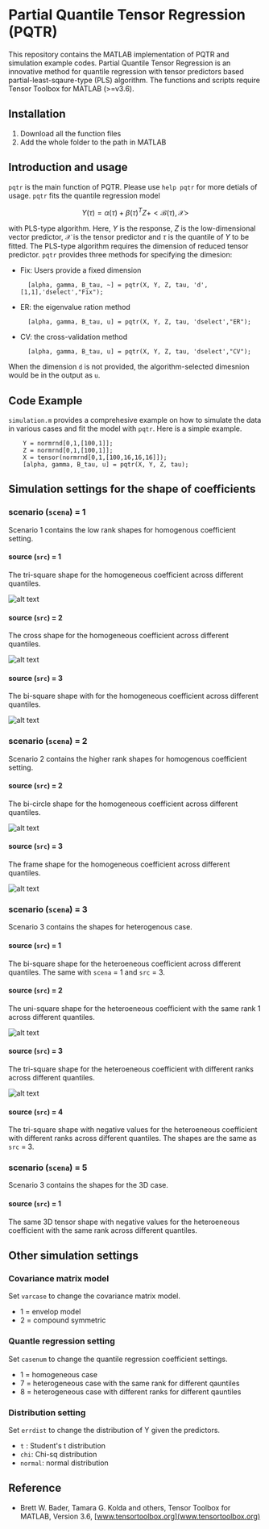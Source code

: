 # Partial Quantile Tensor Regression (PQTR)
This repository contains the MATLAB implementation of PQTR and simulation example codes.
Partial Quantile Tensor Regression is an innovative method for quantile regression with tensor predictors based partial-least-sqaure-type (PLS) algorithm.
The functions and scripts require Tensor Toolbox for MATLAB (>=v3.6).

## Installation

1. Download all the function files 
2. Add the whole folder to the path in MATLAB

## Introduction and usage

`pqtr` is the main function of PQTR. Please use `help pqtr` for more detials of usage.
`pqtr` fits the quantile regression model

$$
    Y(\tau)  = \alpha(\tau)+\beta(\tau)^{T}Z+<\mathcal{B}(\tau),\mathcal{X}>
$$

with PLS-type algorithm.
Here, $Y$ is the response, $Z$ is the low-dimensional vector predictor, $\mathcal{X}$ is the tensor predictor and $\tau$ is the quantile of $Y$ to be fitted.
The PLS-type algorithm requires the dimension of reduced tensor predictor.
`pqtr` provides three methods for specifying the dimesion:

* Fix: Users provide a fixed dimension 
    
        [alpha, gamma, B_tau, ~] = pqtr(X, Y, Z, tau, 'd', [1,1],'dselect',"Fix");

* ER: the eigenvalue ration method

        [alpha, gamma, B_tau, u] = pqtr(X, Y, Z, tau, 'dselect',"ER");

* CV: the cross-validation method

        [alpha, gamma, B_tau, u] = pqtr(X, Y, Z, tau, 'dselect',"CV");

When the dimension `d` is not provided, the algorithm-selected dimesnion would be in the output as `u`.

## Code Example

`simulation.m` provides a comprehesive example on how to simulate the data in various cases and fit the model with `pqtr`. Here is a simple example.


        Y = normrnd[0,1,[100,1]];
        Z = normrnd[0,1,[100,1]];
        X = tensor(normrnd[0,1,[100,16,16,16]]);
        [alpha, gamma, B_tau, u] = pqtr(X, Y, Z, tau);

## Simulation settings for the shape of coefficients

### scenario (`scena`) = 1 

Scenario 1 contains the low rank shapes for homogenous coefficient setting.

#### source (`src`) = 1

The tri-square shape for the homogeneous coefficient across different quantiles.

![alt text](img/tri-sq.png)

#### source (`src`) = 2
The cross shape for the homogeneous coefficient across different quantiles.

![alt text](img/cross.png)

#### source (`src`) = 3
The bi-square shape with  for the homogeneous coefficient across different quantiles.

![alt text](img/bi-sq.png)

### scenario (`scena`) = 2 

Scenario 2 contains the higher rank shapes for homogenous coefficient setting.


#### source (`src`) = 2
The bi-circle shape for the homogeneous coefficient across different quantiles.

 ![alt text](img/bi-circ.png)

#### source (`src`) = 3
The frame shape for the homogeneous coefficient across different quantiles.

![alt text](img/frame.png)

### scenario (`scena`) = 3

Scenario 3 contains the shapes for heterogenous case.


#### source (`src`) = 1

The bi-square shape for the heteroeneous coefficient across different quantiles. The same with `scena` = 1 and `src` = 3.



#### source (`src`) = 2
The uni-square shape for the heteroeneous coefficient with the same rank 1 across different quantiles.

![alt text](img/unisq-sr.png)

#### source (`src`) = 3
The tri-square shape for the heteroeneous coefficient with different ranks across different quantiles.

![alt text](img/trisq-dr.png)


#### source (`src`) = 4
The tri-square shape with negative values for the heteroeneous coefficient with different ranks across different quantiles. The shapes are the same as `src` = 3.



### scenario (`scena`) = 5 

Scenario 3 contains the shapes for the 3D case.

#### source (`src`) = 1
The same 3D tensor shape with negative values for the heteroeneous coefficient with the same rank across different quantiles.

## Other simulation settings


### Covariance matrix model

Set `varcase` to change the covariance matrix model.

* 1 = envelop model
* 2 = compound symmetric 

### Quantle regression setting

Set `casenum` to change the quantile regression coefficient settings.

* 1 = homogeneous case
* 7 = heterogeneous case with the same rank for different qauntiles
* 8 = heterogeneous case with different ranks for different qauntiles

### Distribution setting

Set `errdist` to change the distribution of Y given the predictors.

* `t` : Student's t distribution
* `chi`: Chi-sq distribution
* `normal`: normal distribution


## Reference

* Brett W. Bader, Tamara G. Kolda and others, Tensor Toolbox for MATLAB, Version 3.6, [www.tensortoolbox.org](www.tensortoolbox.org) 
